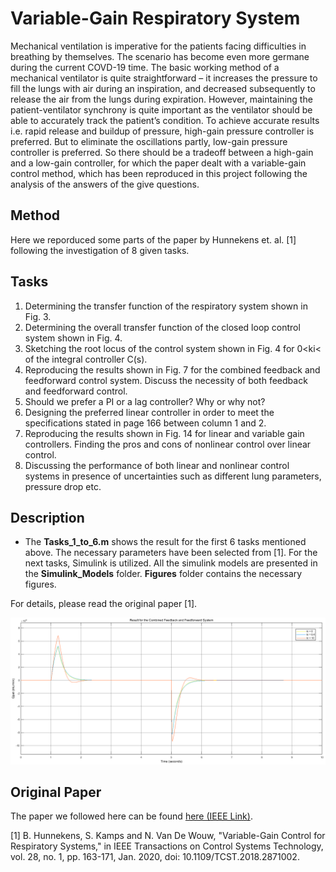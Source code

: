 # Variable-Gain Respiratory System

Mechanical ventilation is imperative for the patients facing difficulties in breathing by themselves. The scenario has become even more germane during the current COVD-19 time. The basic working method of a mechanical ventilator is quite straightforward – it increases the pressure to fill the lungs with air during an inspiration, and decreased subsequently to release the air from the lungs during expiration. However, maintaining the patient-ventilator synchrony is quite important as the ventilator should be able to accurately track the patient’s condition. To achieve accurate results i.e. rapid release and buildup of pressure, high-gain pressure controller is preferred. But to eliminate the oscillations partly, low-gain pressure controller is preferred. So there should be a tradeoff between a high-gain and a low-gain controller, for which the paper dealt with a variable-gain control method, which has been reproduced in this project following the analysis of the answers of the give questions. 

## Method
Here we reporduced some parts of the paper by Hunnekens et. al. [1] following the investigation of 8 given tasks.

## Tasks
1. Determining the transfer function of the respiratory system shown in Fig. 3.
2. Determining the overall transfer function of the closed loop control system shown in Fig. 4.
3. Sketching the root locus of the control system shown in Fig. 4 for 0<ki< of the integral controller C(s).
4. Reproducing the results shown in Fig. 7 for the combined feedback and feedforward control system. Discuss the necessity of both feedback and feedforward control.
5. Should we prefer a PI or a lag controller? Why or why not?
6. Designing the preferred linear controller in order to meet the specifications stated in page 166 between column 1 and 2.
7. Reproducing the results shown in Fig. 14 for linear and variable gain controllers. Finding the pros and cons of nonlinear control over linear control.
8. Discussing the performance of both linear and nonlinear control systems in presence of uncertainties such as different lung parameters, pressure drop etc.

## Description

* The **Tasks_1_to_6.m** shows the result for the first 6 tasks mentioned above. The necessary parameters have been selected from [1]. For the next tasks, Simulink is utilized. All the simulink models are presented in the **Simulink_Models** folder. **Figures** folder contains the necessary figures.

For details, please read the original paper [1].

![Result for the Combined Feedback and Feedforward system](https://github.com/ankangd/Variable-Gain-Respiratory-System/blob/main/Figures/Task_4_Qpat.png)

## Original Paper

The paper we followed here can be found [here (IEEE Link)](https://ieeexplore.ieee.org/document/8488683).

[1] B. Hunnekens, S. Kamps and N. Van De Wouw, "Variable-Gain Control for Respiratory Systems," in IEEE Transactions on Control Systems Technology, vol. 28, no. 1, pp. 163-171,    Jan. 2020, doi: 10.1109/TCST.2018.2871002.
